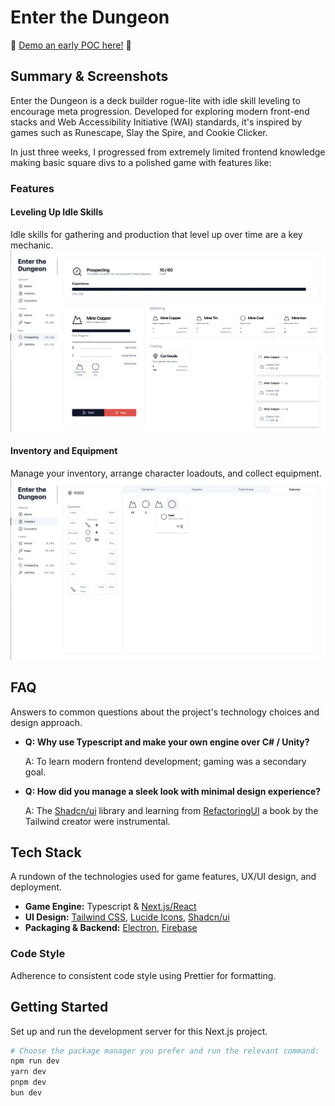 # Enter the Dungeon

🚨 [Demo an early POC here!](https://enter-the-dungeon.s3.us-east-1.amazonaws.com/index.html) 🚨

## Summary & Screenshots

Enter the Dungeon is a deck builder rogue-lite with idle skill leveling to encourage meta progression. Developed for exploring modern front-end stacks and Web Accessibility Initiative (WAI) standards, it's inspired by games such as Runescape, Slay the Spire, and Cookie Clicker.

In just three weeks, I progressed from extremely limited frontend knowledge making basic square divs to a polished game with features like:

### Features

#### Leveling Up Idle Skills

Idle skills for gathering and production that level up over time are a key mechanic.
![Leveling Overview](./docs/readme/overview.png)

#### Inventory and Equipment

Manage your inventory, arrange character loadouts, and collect equipment.
![Inventory Management](./docs/readme/inventory.png)

## FAQ

Answers to common questions about the project's technology choices and design approach.

- **Q: Why use Typescript and make your own engine over C# / Unity?**

  A: To learn modern frontend development; gaming was a secondary goal.

- **Q: How did you manage a sleek look with minimal design experience?**

  A: The [Shadcn/ui](https://ui.shadcn.com) library and learning from [RefactoringUI](https://www.refactoringui.com) a book by the Tailwind creator were instrumental.

## Tech Stack

A rundown of the technologies used for game features, UX/UI design, and deployment.

- **Game Engine:** Typescript & [Next.js/React](https://nextjs.org)
- **UI Design:** [Tailwind CSS](https://tailwindcss.com), [Lucide Icons](https://lucide.dev/icons/), [Shadcn/ui](https://ui.shadcn.com)
- **Packaging & Backend:** [Electron](https://www.electronjs.org), [Firebase](https://firebase.google.com)

### Code Style

Adherence to consistent code style using Prettier for formatting.

## Getting Started

Set up and run the development server for this Next.js project.

```bash
# Choose the package manager you prefer and run the relevant command:
npm run dev
yarn dev
pnpm dev
bun dev
```
